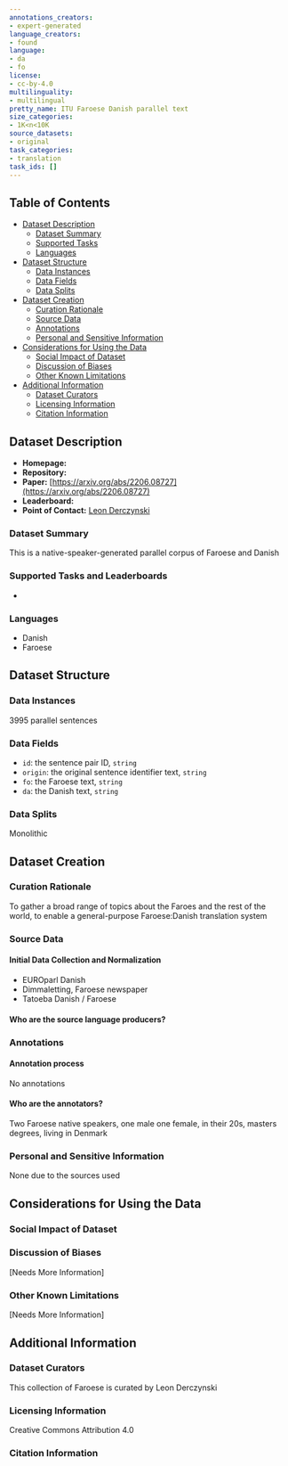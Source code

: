```yaml
---
annotations_creators:
- expert-generated
language_creators:
- found
language:
- da
- fo
license:
- cc-by-4.0
multilinguality:
- multilingual
pretty_name: ITU Faroese Danish parallel text
size_categories:
- 1K<n<10K
source_datasets:
- original
task_categories:
- translation
task_ids: []
---
```



## Table of Contents
- [Dataset Description](#dataset-description)
  - [Dataset Summary](#dataset-summary)
  - [Supported Tasks](#supported-tasks-and-leaderboards)
  - [Languages](#languages)
- [Dataset Structure](#dataset-structure)
  - [Data Instances](#data-instances)
  - [Data Fields](#data-instances)
  - [Data Splits](#data-instances)
- [Dataset Creation](#dataset-creation)
  - [Curation Rationale](#curation-rationale)
  - [Source Data](#source-data)
  - [Annotations](#annotations)
  - [Personal and Sensitive Information](#personal-and-sensitive-information)
- [Considerations for Using the Data](#considerations-for-using-the-data)
  - [Social Impact of Dataset](#social-impact-of-dataset)
  - [Discussion of Biases](#discussion-of-biases)
  - [Other Known Limitations](#other-known-limitations)
- [Additional Information](#additional-information)
  - [Dataset Curators](#dataset-curators)
  - [Licensing Information](#licensing-information)
  - [Citation Information](#citation-information)

## Dataset Description

- **Homepage:** 
- **Repository:** 
- **Paper:** [https://arxiv.org/abs/2206.08727](https://arxiv.org/abs/2206.08727)
- **Leaderboard:** 
- **Point of Contact:** [Leon Derczynski](https://github.com/leondz)

### Dataset Summary

This is a native-speaker-generated parallel corpus of Faroese and Danish

### Supported Tasks and Leaderboards

* 

### Languages

* Danish
* Faroese

## Dataset Structure

### Data Instances
3995 parallel sentences

### Data Fields

* `id`: the sentence pair ID, `string`
* `origin`: the original sentence identifier text, `string`
* `fo`: the Faroese text, `string`
* `da`: the Danish text, `string`

### Data Splits

Monolithic

## Dataset Creation

### Curation Rationale

To gather a broad range of topics about the Faroes and the rest of the world, to enable a general-purpose Faroese:Danish translation system

### Source Data

#### Initial Data Collection and Normalization

* EUROparl Danish
* Dimmaletting, Faroese newspaper
* Tatoeba Danish / Faroese

#### Who are the source language producers?



### Annotations

#### Annotation process

No annotations

#### Who are the annotators?

Two Faroese native speakers, one male one female, in their 20s, masters degrees, living in Denmark

### Personal and Sensitive Information

None due to the sources used

## Considerations for Using the Data

### Social Impact of Dataset



### Discussion of Biases

[Needs More Information]

### Other Known Limitations

[Needs More Information]

## Additional Information

### Dataset Curators

This collection of Faroese is curated by Leon Derczynski

### Licensing Information

Creative Commons Attribution 4.0

### Citation Information

```

```